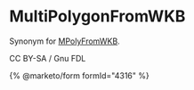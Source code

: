 # MultiPolygonFromWKB

Synonym for [MPolyFromWKB](mpolyfromwkb.md).

CC BY-SA / Gnu FDL

{% @marketo/form formId="4316" %}
